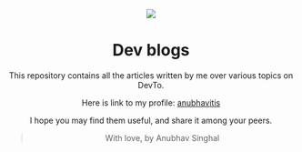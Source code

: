 <div align="center"> 

<img src="https://user-images.githubusercontent.com/26124625/104197995-b328ad80-544b-11eb-8384-4877466634d9.png"></img><h1>Dev blogs</h1>

This repository contains all the articles written by me over various topics on DevTo.

Here is link to my profile: <a href="https://dev.to/anubhavitis">anubhavitis</a>

I hope you may find them useful, and share it among your peers.

> With love, by Anubhav Singhal

</div>
